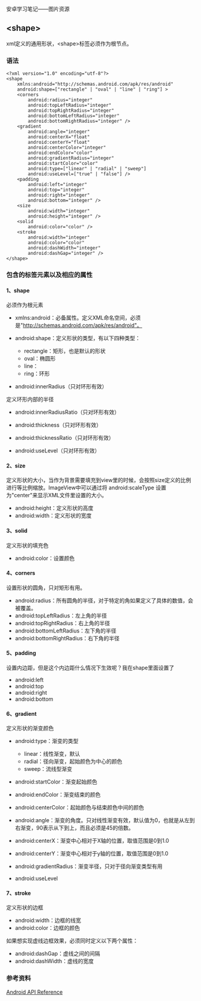 安卓学习笔记——图片资源

## <shape\>
xml定义的通用形状，<shape\>标签必须作为根节点。

### 语法
	
	<?xml version="1.0" encoding="utf-8"?>
	<shape
    	xmlns:android="http://schemas.android.com/apk/res/android"
    	android:shape=["rectangle" | "oval" | "line" | "ring"] >
    	<corners
       		android:radius="integer"
        	android:topLeftRadius="integer"
        	android:topRightRadius="integer"
        	android:bottomLeftRadius="integer"
        	android:bottomRightRadius="integer" />
    	<gradient
        	android:angle="integer"
        	android:centerX="float"
        	android:centerY="float"
        	android:centerColor="integer"
        	android:endColor="color"
        	android:gradientRadius="integer"
        	android:startColor="color"
        	android:type=["linear" | "radial" | "sweep"]
        	android:useLevel=["true" | "false"] />
    	<padding
        	android:left="integer"
        	android:top="integer"
        	android:right="integer"
        	android:bottom="integer" />
    	<size
        	android:width="integer"
        	android:height="integer" />
    	<solid
        	android:color="color" />
    	<stroke
        	android:width="integer"
        	android:color="color"
        	android:dashWidth="integer"
        	android:dashGap="integer" />
	</shape>

### 包含的标签元素以及相应的属性

#### 1、shape

必须作为根元素

- xmlns:android：必备属性。定义XML命名空间，必须是"http://schemas.android.com/apk/res/android"。

- android:shape：定义形状的类型，有以下四种类型：

	- rectangle：矩形，也是默认的形状
	- oval：椭圆形
	- line：
	- ring：环形

- android:innerRadius（只对环形有效）

定义环形内部的半径

- android:innerRadiusRatio（只对环形有效）

- android:thickness（只对环形有效）

- android:thicknessRatio（只对环形有效）

- android:useLevel（只对环形有效）

#### 2、size
定义形状的大小，当作为背景需要填充到view里的时候，会按照size定义的比例进行等比例缩放。ImageView中可以通过将 android:scaleType 设置为"center"来显示XML文件里设置的大小。

- android:height：定义形状的高度
- android:width：定义形状的宽度

#### 3、solid
定义形状的填充色

- android:color：设置颜色


#### 4、corners
设置形状的圆角，只对矩形有用。

- android:radius：所有圆角的半径，对于特定的角如果定义了具体的数值，会被覆盖。
- android:topLeftRadius：左上角的半径
- android:topRightRadius：右上角的半径
- android:bottomLeftRadius：左下角的半径
- android:bottomRightRadius：右下角的半径


#### 5、padding
设置内边距，但是这个内边距什么情况下生效呢？我在shape里面设置了

- android:left
- android:top
- android:right
- android:bottom

#### 6、gradient
定义形状的渐变颜色

- android:type：渐变的类型
	- linear：线性渐变，默认
	- radial：径向渐变，起始颜色为中心的颜色
	- sweep：流线型渐变

- android:startColor：渐变起始颜色
- android:endColor：渐变结束的颜色
- android:centerColor：起始颜色与结束颜色中间的颜色
- android:angle：渐变的角度。只对线性渐变有效，默认值为0，也就是从左到右渐变，90表示从下到上，而且必须是45的倍数。
- android:centerX：渐变中心相对于X轴的位置，取值范围是0到1.0
- android:centerY：渐变中心相对于y轴的位置，取值范围是0到1.0
- android:gradientRadius：渐变半径，只对于径向渐变类型有用
- android:useLevel

#### 7、stroke
定义形状的边框

- android:width：边框的线宽
- android:color：边框的颜色

如果想实现虚线边框效果，必须同时定义以下两个属性：

- android:dashGap：虚线之间的间隔
- android:dashWidth：虚线的宽度






### 参考资料
[Android API Reference](https://developer.android.com/guide/topics/resources/drawable-resource.html#Shape)




